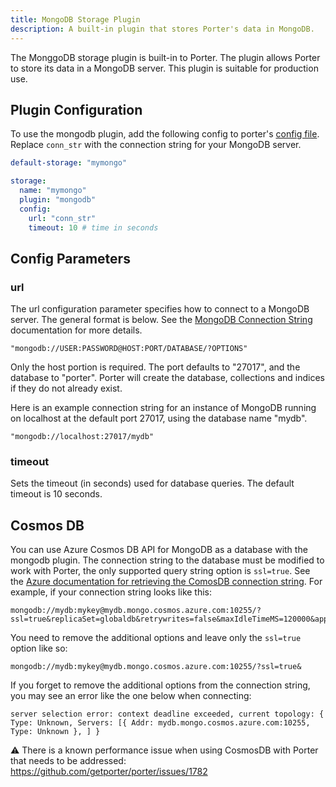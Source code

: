 ```yaml
---
title: MongoDB Storage Plugin
description: A built-in plugin that stores Porter's data in MongoDB.
---
```


The MonggoDB storage plugin is built-in to Porter. The plugin allows Porter to
store its data in a MongoDB server. This plugin is suitable for production use.

## Plugin Configuration

To use the mongodb plugin, add the following config to porter's [config file]. Replace `conn_str` with the
connection string for your MongoDB server.

```yaml
default-storage: "mymongo"

storage:
  name: "mymongo"
  plugin: "mongodb"
  config:
    url: "conn_str"
    timeout: 10 # time in seconds
```

[config file]: /configuration/#config-file

## Config Parameters

### url

The url configuration parameter specifies how to connect to a MongoDB server.
The general format is below. See the [MongoDB Connection
String](https://docs.mongodb.com/manual/reference/connection-string/)
documentation for more details.

```
"mongodb://USER:PASSWORD@HOST:PORT/DATABASE/?OPTIONS"
```

Only the host portion is required. The port defaults to "27017", and the
database to "porter". Porter will create the database, collections and indices
if they do not already exist.

Here is an example connection string for an instance of MongoDB running on
localhost at the default port 27017, using the database name "mydb".

```
"mongodb://localhost:27017/mydb"
```

### timeout

Sets the timeout (in seconds) used for database queries.
The default timeout is 10 seconds.

## Cosmos DB

You can use Azure Cosmos DB API for MongoDB as a database with the mongodb plugin.
The connection string to the database must be modified to work with Porter, the only supported query string option is `ssl=true`.
See the [Azure documentation for retrieving the ComosDB connection string](https://docs.microsoft.com/en-us/azure/cosmos-db/mongodb/connect-mongodb-account#get-the-mongodb-connection-string-to-customize).
For example, if your connection string looks like this:

```
mongodb://mydb:mykey@mydb.mongo.cosmos.azure.com:10255/?ssl=true&replicaSet=globaldb&retrywrites=false&maxIdleTimeMS=120000&appName=@mydb@
```

You need to remove the additional options and leave only the `ssl=true` option like so:

```
mongodb://mydb:mykey@mydb.mongo.cosmos.azure.com:10255/?ssl=true&
```

If you forget to remove the additional options from the connection string, you may see an error like the one below when connecting:

```
server selection error: context deadline exceeded, current topology: { Type: Unknown, Servers: [{ Addr: mydb.mongo.cosmos.azure.com:10255, Type: Unknown }, ] }
```

⚠️ There is a known performance issue when using CosmosDB with Porter that needs to be addressed: https://github.com/getporter/porter/issues/1782
